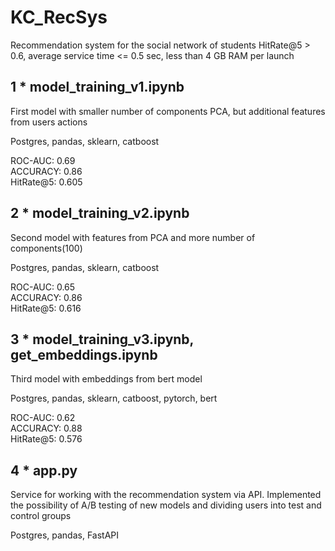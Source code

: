 # KC_RecSys
Recommendation system for the social network of students
HitRate@5 > 0.6, average service time <= 0.5 sec, less than 4 GB RAM per launch

## 1 * model_training_v1.ipynb

First model with smaller number of components PCA, but additional features from users actions

Postgres, pandas, sklearn, catboost

ROC-AUC: 0.69\
ACCURACY: 0.86\
HitRate@5: 0.605

## 2 * model_training_v2.ipynb

Second model with features from PCA and more number of components(100)

Postgres, pandas, sklearn, catboost

ROC-AUC: 0.65\
ACCURACY: 0.86\
HitRate@5: 0.616

## 3 * model_training_v3.ipynb, get_embeddings.ipynb

Third model with embeddings from bert model

Postgres, pandas, sklearn, catboost, pytorch, bert

ROC-AUC: 0.62\
ACCURACY: 0.88\
HitRate@5: 0.576

## 4 * app.py

Service for working with the recommendation system via API. Implemented the possibility of A/B testing of new models and dividing users into test and control groups

Postgres, pandas, FastAPI
